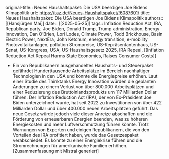 original-title:: Neues Haushaltspaket: Die USA beerdigen Joe Bidens Klimapolitik
url:: https://taz.de/Neues-Haushaltspaket/!6087601/
title:: Neues Haushaltspaket: Die USA beerdigen Joe Bidens Klimapolitik
authors:: [[Hansjürgen Mai]]
date:: [[2025-05-25]]
tags:: Inflation Reduction Act, IRA, Republican party, Joe Biden, Donald Trump, Trump administration, Energy Innovation, Dan O’Brien, Lori Lodes, Climate Power, Todd Brickhouse, Basin Electric Power, NextEra, John Ketchum, energy transition, e-mobility Photovoltaikanlagen, pollution Strompreise, US-Repräsentantenhaus, US-Senat, US-Kongress, USA, US-Haushaltsgesetz 2025, IRA Repeal, [[Inflation Reduction Act Repeal Harms State Economies, Raises Consumer Costs]]

- Ein von Republikanern ausgehandeltes Haushalts- und Steuerpaket gefährdet Hunderttausende Arbeitsplätze im Bereich nachhaltiger Technologien in den USA und könnte die Energiepreise erhöhen. Laut einer Studie des Thinktanks Energy Innovation würden die geplanten Änderungen zu einem Verlust von über 800.000 Arbeitsplätzen und einer Reduzierung des Bruttoinlandsprodukts um 117 Milliarden Dollar führen. Der Inflation Reduction Act (IRA), der von Ex-Präsident Joe Biden unterzeichnet wurde, hat seit 2022 zu Investitionen von über 422 Milliarden Dollar und über 400.000 neuen Arbeitsplätzen geführt. Das neue Gesetz würde jedoch viele dieser Anreize abschaffen und die Förderung von erneuerbaren Energien beenden, was zu höheren Energiekosten und mehr Luftverschmutzung führen könnte. Trotz Warnungen von Experten und einigen Republikanern, die von den Vorteilen des IRA profitiert haben, wurde das Gesetzespaket verabschiedet. Es könnte zu einer Energiekrise führen und die Stromrechnungen für amerikanische Familien erhöhen.
  [Zusammenfassung mit Mistral generiert]